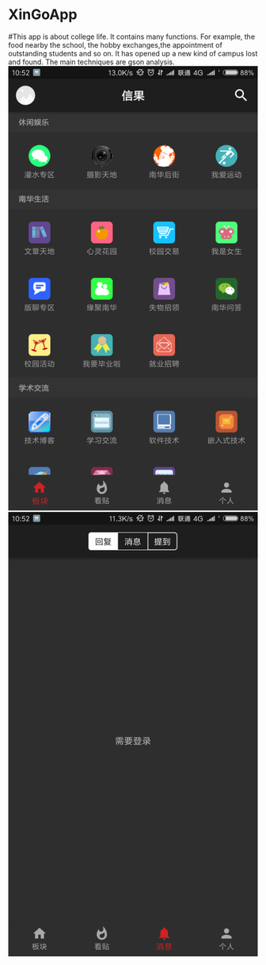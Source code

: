 # XinGoApp
#This app is about college life. It contains many functions. For example, the food nearby the school, the hobby exchanges,the appointment
of outstanding students and so on. It has opened up a new kind of campus lost and found. The main techniques are gson analysis.
![Image text](https://github.com/HL-Guitar/XinGoApp/raw/master/Assert/1.png)
![Image text](https://github.com/HL-Guitar/XinGoApp/raw/master/Assert/2.png)
